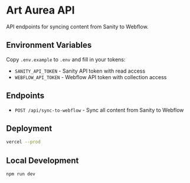 # Art Aurea API

API endpoints for syncing content from Sanity to Webflow.

## Environment Variables

Copy `.env.example` to `.env` and fill in your tokens:

- `SANITY_API_TOKEN` - Sanity API token with read access
- `WEBFLOW_API_TOKEN` - Webflow API token with collection access

## Endpoints

- `POST /api/sync-to-webflow` - Sync all content from Sanity to Webflow

## Deployment

```bash
vercel --prod
```

## Local Development

```bash
npm run dev
```

